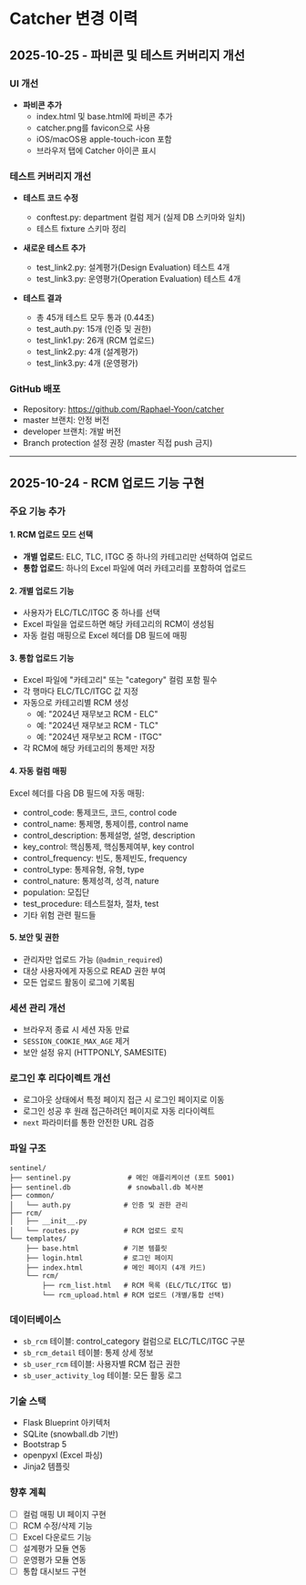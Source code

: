 # Catcher 변경 이력

## 2025-10-25 - 파비콘 및 테스트 커버리지 개선

### UI 개선
- **파비콘 추가**
  - index.html 및 base.html에 파비콘 추가
  - catcher.png를 favicon으로 사용
  - iOS/macOS용 apple-touch-icon 포함
  - 브라우저 탭에 Catcher 아이콘 표시

### 테스트 커버리지 개선
- **테스트 코드 수정**
  - conftest.py: department 컬럼 제거 (실제 DB 스키마와 일치)
  - 테스트 fixture 스키마 정리

- **새로운 테스트 추가**
  - test_link2.py: 설계평가(Design Evaluation) 테스트 4개
  - test_link3.py: 운영평가(Operation Evaluation) 테스트 4개

- **테스트 결과**
  - 총 45개 테스트 모두 통과 (0.44초)
  - test_auth.py: 15개 (인증 및 권한)
  - test_link1.py: 26개 (RCM 업로드)
  - test_link2.py: 4개 (설계평가)
  - test_link3.py: 4개 (운영평가)

### GitHub 배포
- Repository: https://github.com/Raphael-Yoon/catcher
- master 브랜치: 안정 버전
- developer 브랜치: 개발 버전
- Branch protection 설정 권장 (master 직접 push 금지)

---

## 2025-10-24 - RCM 업로드 기능 구현

### 주요 기능 추가

#### 1. RCM 업로드 모드 선택
- **개별 업로드**: ELC, TLC, ITGC 중 하나의 카테고리만 선택하여 업로드
- **통합 업로드**: 하나의 Excel 파일에 여러 카테고리를 포함하여 업로드

#### 2. 개별 업로드 기능
- 사용자가 ELC/TLC/ITGC 중 하나를 선택
- Excel 파일을 업로드하면 해당 카테고리의 RCM이 생성됨
- 자동 컬럼 매핑으로 Excel 헤더를 DB 필드에 매핑

#### 3. 통합 업로드 기능
- Excel 파일에 "카테고리" 또는 "category" 컬럼 포함 필수
- 각 행마다 ELC/TLC/ITGC 값 지정
- 자동으로 카테고리별 RCM 생성
  - 예: "2024년 재무보고 RCM - ELC"
  - 예: "2024년 재무보고 RCM - TLC"
  - 예: "2024년 재무보고 RCM - ITGC"
- 각 RCM에 해당 카테고리의 통제만 저장

#### 4. 자동 컬럼 매핑
Excel 헤더를 다음 DB 필드에 자동 매핑:
- control_code: 통제코드, 코드, control code
- control_name: 통제명, 통제이름, control name
- control_description: 통제설명, 설명, description
- key_control: 핵심통제, 핵심통제여부, key control
- control_frequency: 빈도, 통제빈도, frequency
- control_type: 통제유형, 유형, type
- control_nature: 통제성격, 성격, nature
- population: 모집단
- test_procedure: 테스트절차, 절차, test
- 기타 위험 관련 필드들

#### 5. 보안 및 권한
- 관리자만 업로드 가능 (`@admin_required`)
- 대상 사용자에게 자동으로 READ 권한 부여
- 모든 업로드 활동이 로그에 기록됨

### 세션 관리 개선
- 브라우저 종료 시 세션 자동 만료
- `SESSION_COOKIE_MAX_AGE` 제거
- 보안 설정 유지 (HTTPONLY, SAMESITE)

### 로그인 후 리다이렉트 개선
- 로그아웃 상태에서 특정 페이지 접근 시 로그인 페이지로 이동
- 로그인 성공 후 원래 접근하려던 페이지로 자동 리다이렉트
- `next` 파라미터를 통한 안전한 URL 검증

### 파일 구조
```
sentinel/
├── sentinel.py              # 메인 애플리케이션 (포트 5001)
├── sentinel.db              # snowball.db 복사본
├── common/
│   └── auth.py             # 인증 및 권한 관리
├── rcm/
│   ├── __init__.py
│   └── routes.py           # RCM 업로드 로직
└── templates/
    ├── base.html           # 기본 템플릿
    ├── login.html          # 로그인 페이지
    ├── index.html          # 메인 페이지 (4개 카드)
    └── rcm/
        ├── rcm_list.html   # RCM 목록 (ELC/TLC/ITGC 탭)
        └── rcm_upload.html # RCM 업로드 (개별/통합 선택)
```

### 데이터베이스
- `sb_rcm` 테이블: control_category 컬럼으로 ELC/TLC/ITGC 구분
- `sb_rcm_detail` 테이블: 통제 상세 정보
- `sb_user_rcm` 테이블: 사용자별 RCM 접근 권한
- `sb_user_activity_log` 테이블: 모든 활동 로그

### 기술 스택
- Flask Blueprint 아키텍처
- SQLite (snowball.db 기반)
- Bootstrap 5
- openpyxl (Excel 파싱)
- Jinja2 템플릿

### 향후 계획
- [ ] 컬럼 매핑 UI 페이지 구현
- [ ] RCM 수정/삭제 기능
- [ ] Excel 다운로드 기능
- [ ] 설계평가 모듈 연동
- [ ] 운영평가 모듈 연동
- [ ] 통합 대시보드 구현
